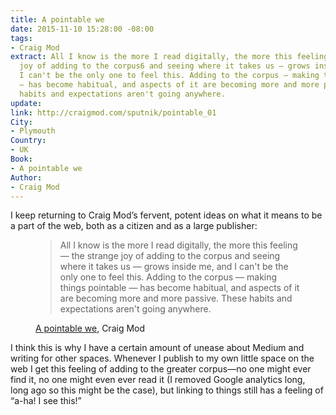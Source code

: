 ```yaml
---
title: A pointable we
date: 2015-11-10 15:28:00 -08:00
tags:
- Craig Mod
extract: All I know is the more I read digitally, the more this feeling — the strange
  joy of adding to the corpus6 and seeing where it takes us — grows inside me, and
  I can't be the only one to feel this. Adding to the corpus — making things pointable
  — has become habitual, and aspects of it are becoming more and more passive. These
  habits and expectations aren't going anywhere.
update: 
link: http://craigmod.com/sputnik/pointable_01
City:
- Plymouth
Country:
- UK
Book:
- A pointable we
Author:
- Craig Mod
---
```


I keep returning to Craig Mod’s fervent, potent ideas on what it means to be a part of the web, both as a citizen and as a large publisher:

<figure><blockquote><p>All I know is the more I read digitally, the more this feeling — the strange joy of adding to the corpus and seeing where it takes us — grows inside me, and I can't be the only one to feel this. Adding to the corpus — making things pointable — has become habitual, and aspects of it are becoming more and more passive. These habits and expectations aren't going anywhere.</p></blockquote><figcaption class="cite"><p><a href="http://craigmod.com/sputnik/pointable_03">A pointable we</a>, Craig Mod</p></figcaption>
</figure>

I think this is why I have a certain amount of unease about Medium and writing for other spaces. Whenever I publish to my own little space on the web I get this feeling of adding to the greater corpus—no one might ever find it, no one might even ever read it (I removed Google analytics long, long ago so this might be the case), but linking to things still has a feeling of “a-ha! I see this!”
